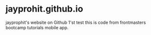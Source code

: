 # jayprohit.github.io
jayprophit's website on Github 1'st test
this is code from frontmasters bootcamp tutorials mobile app.
